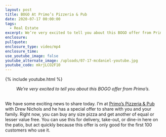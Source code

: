 ```yaml
---
layout: post
title: BOGO At Primo’s Pizzeria & Pub
date: 2020-07-17 00:00:00
tags:
  - Real Estate
excerpt: We’re very excited to tell you about this BOGO offer from Primo’s.
enclosure:
pullquote:
enclosure_type: video/mp4
enclosure_time:
use_youtube_image: false
youtube_alternate_image: /uploads/07-17-mcdaniel-youtube.jpg
youtube_code: mkrjLCO2F10
---
```


{% include youtube.html %}

<center><em>We&rsquo;re very excited to tell you about this BOGO offer from Primo&rsquo;s.</em></center>

<br>We have some exciting news to share today. I’m at <u><a target="_blank" href="http://primosdanville.com">Primo&rsquo;s Pizzeria &amp; Pub</a></u> with Drew Nichols and he has a special offer to share with you and your family. Right now, you can buy any size pizza and get another of equal or lesser value free. You can use this for delivery, take-out, or dine-in here on the patio, but act quickly because this offer is only good for the first 100 customers who use it.